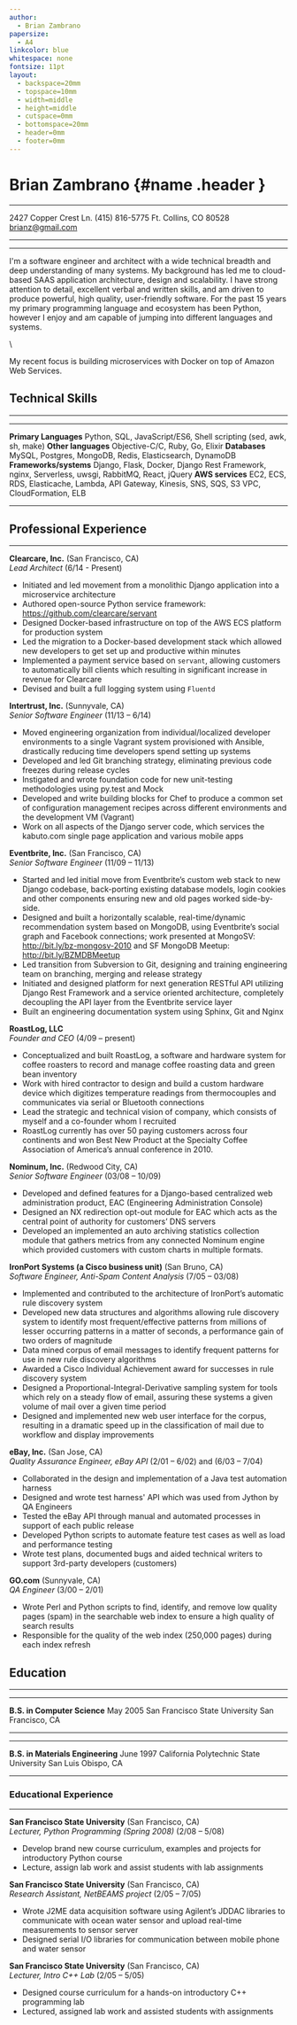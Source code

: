 ```yaml
---
author:
  - Brian Zambrano
papersize:
  - A4
linkcolor: blue
whitespace: none
fontsize: 11pt
layout:
  - backspace=20mm
  - topspace=10mm
  - width=middle
  - height=middle
  - cutspace=0mm
  - bottomspace=20mm
  - header=0mm
  - footer=0mm
---
```


Brian Zambrano {#name .header }
===================================

-----------------------                         ----------------------------
2427 Copper Crest Ln.                                         (415) 816-5775
Ft. Collins, CO 80528                                     <brianz@gmail.com>
-----------------------                         ----------------------------

*  *  *  *

I'm a software engineer and architect with a wide technical breadth and deep understanding of many
systems.  My background has led me to cloud-based SAAS application architecture, design and
scalability. I have strong attention to detail, excellent verbal and written skills, and am driven
to produce powerful, high quality, user-friendly software. For the past 15 years my primary
programming language and ecosystem has been Python, however I enjoy and am capable of jumping into
different languages and systems.

\

My recent focus is building microservices with Docker on top of Amazon Web Services.


## Technical Skills

*  *  *  *

----------------------  ----------------------------------------------------------------
**Primary Languages**   Python, SQL, JavaScript/ES6, Shell scripting (sed, awk, sh, make)
**Other languages**     Objective-C/C, Ruby, Go, Elixir
**Databases**           MySQL, Postgres, MongoDB, Redis, Elasticsearch, DynamoDB
**Frameworks/systems**  Django, Flask, Docker, Django Rest Framework, nginx, Serverless,
                        uwsgi, RabbitMQ, React, jQuery
**AWS services**        EC2, ECS, RDS, Elasticache, Lambda, API Gateway, Kinesis, SNS,
                        SQS, S3 VPC, CloudFormation, ELB
----------------------  ----------------------------------------------------------------

## Professional Experience

* * * *

**Clearcare, Inc.** (San Francisco, CA)
\
_Lead Architect_ (6/14 - Present)

- Initiated and led movement from a monolithic Django application into a microservice architecture
- Authored open-source Python service framework:
  <https://github.com/clearcare/servant>
- Designed Docker-based infrastructure on top of the AWS ECS platform for production system
- Led the migration to a Docker-based development stack which allowed new developers to get set up
  and productive within minutes
- Implemented a payment service based on `servant`, allowing customers to automatically bill
  clients which resulting in significant increase in revenue for Clearcare
- Devised and built a full logging system using `Fluentd`


**Intertrust, Inc.** (Sunnyvale, CA)
\
_Senior Software Engineer_ (11/13 – 6/14)

- Moved engineering organization from individual/localized developer environments to a single
  Vagrant system provisioned with Ansible, drastically reducing time  developers spend setting up
  systems
- Developed and led Git branching strategy, eliminating previous code freezes during release cycles
- Instigated and wrote foundation code for new unit-testing methodologies using py.test and Mock
- Developed and write building blocks for Chef to produce a common set of configuration management
  recipes across different environments and the development VM (Vagrant)
- Work on all aspects of the Django server code, which services the kabuto.com single page
  application and various mobile apps


**Eventbrite, Inc.** (San Francisco, CA)
\
_Senior Software Engineer_ (11/09 – 11/13)

- Started and led initial move from Eventbrite’s custom web stack to new Django codebase,
  back-porting existing database models, login cookies and other components ensuring new and old
  pages worked side-by-side.
- Designed and built a horizontally scalable, real-time/dynamic recommendation system based on
  MongoDB, using Eventbrite’s social graph and Facebook connections; work presented at MongoSV:
  http://bit.ly/bz-mongosv-2010 and SF MongoDB Meetup: http://bit.ly/BZMDBMeetup
- Led transition from Subversion to Git, designing and training engineering team on branching,
  merging and release strategy
- Initiated and designed platform for next generation RESTful API utilizing Django Rest Framework and
  a service oriented architecture, completely decoupling the API layer from the Eventbrite service
  layer
- Built an engineering documentation system using Sphinx, Git and Nginx


**RoastLog, LLC**
\
_Founder and CEO_ (4/09 – present)

- Conceptualized and built RoastLog, a software and hardware system for coffee roasters to record and
  manage coffee roasting data and green bean inventory
- Work with hired contractor to design and build a custom hardware device which digitizes temperature
  readings from thermocouples and communicates via serial or Bluetooth connections
- Lead the strategic and technical vision of company, which consists of myself and a co-founder whom
  I recruited
- RoastLog currently has over 50 paying customers across four continents and won Best New Product at
  the Specialty Coffee Association of America’s annual conference in 2010.


**Nominum, Inc.** (Redwood City, CA)
\
_Senior Software Engineer_ (03/08 – 10/09)

- Developed and defined features for a Django-based centralized web administration product, EAC
  (Engineering Administration Console)
- Designed an NX redirection opt-out module for EAC which acts as the central point of authority for
  customers’ DNS servers
- Developed an implemented an auto archiving statistics collection module that gathers metrics from
  any connected Nominum engine which provided customers with custom charts in multiple formats.


**IronPort Systems (a Cisco business unit)** (San Bruno, CA)
\
_Software Engineer, Anti-Spam Content Analysis_ (7/05 – 03/08)

- Implemented and contributed to the architecture of IronPort’s automatic rule discovery system
- Developed new data structures and algorithms allowing rule discovery system to identify most
  frequent/effective patterns from millions of lesser occurring patterns in a matter of seconds, a
  performance gain of two orders of magnitude
- Data mined corpus of email messages to identify frequent patterns for use in new rule discovery
  algorithms
- Awarded a Cisco Individual Achievement award for successes in rule discovery system
- Designed a Proportional-Integral-Derivative sampling system for tools which rely on a steady flow
  of email, assuring these systems a given volume of mail over a given time period
- Designed and implemented new web user interface for the corpus, resulting in a dramatic speed up in
  the classification of mail due to workflow and display improvements

**eBay, Inc.** (San Jose, CA)
\
_Quality Assurance Engineer, eBay API_ (2/01 – 6/02) and (6/03 – 7/04)

- Collaborated in the design and implementation of a Java test automation harness 
- Designed and wrote test harness' API which was used from Jython by QA Engineers
- Tested the eBay API through manual and automated processes in support of each public release
- Developed Python scripts to automate feature test cases as well as load and performance testing
- Wrote test plans, documented bugs and aided technical writers to support 3rd-party developers
  (customers)

**GO.com** (Sunnyvale, CA)
\
*QA Engineer* (3/00 – 2/01)

- Wrote Perl and Python scripts to find, identify, and remove low quality pages (spam) in the
  searchable web index to ensure a high quality of search results
- Responsible for the quality of the web index (250,000 pages) during each index refresh


## Education

* * * *

--------------------------------------------   ------------------------
**B.S. in Computer Science**                   May 2005
San Francisco State University                 San Francisco, CA
--------------------------------------------   ------------------------

--------------------------------------------   ------------------------
**B.S. in Materials Engineering**              June 1997
California Polytechnic State University        San Luis Obispo, CA
--------------------------------------------   ------------------------


### Educational Experience

* * * *

**San Francisco State University** (San Francisco, CA)
\
_Lecturer, Python Programming (Spring 2008)_ (2/08 – 5/08)

- Develop brand new course curriculum, examples and projects for introductory Python course
- Lecture, assign lab work and assist students with lab assignments

**San Francisco State University** (San Francisco, CA)
\
_Research Assistant, NetBEAMS project_ (2/05 – 7/05)

- Wrote J2ME data acquisition software using Agilent’s JDDAC libraries to communicate with ocean
  water sensor and upload real-time measurements to sensor server
- Designed serial I/O libraries for communication between mobile phone and water sensor

**San Francisco State University** (San Francisco, CA)
\
_Lecturer, Intro C++ Lab_ (2/05 – 5/05)

- Designed course curriculum for a hands-on introductory C++ programming lab
- Lectured, assigned lab work and assisted students with assignments
